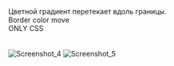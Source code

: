 Цветной градиент перетекает вдоль границы.
<br>
Border color move
<br>
ONLY CSS
<br>
<br>
<br>
![Screenshot_4](https://user-images.githubusercontent.com/104467944/178524294-f7263bc9-4525-4459-9dfc-b6b590c75204.jpg)
![Screenshot_5](https://user-images.githubusercontent.com/104467944/178590119-f527b2e2-c70a-4a59-9165-5059e1a0cf31.jpg)
